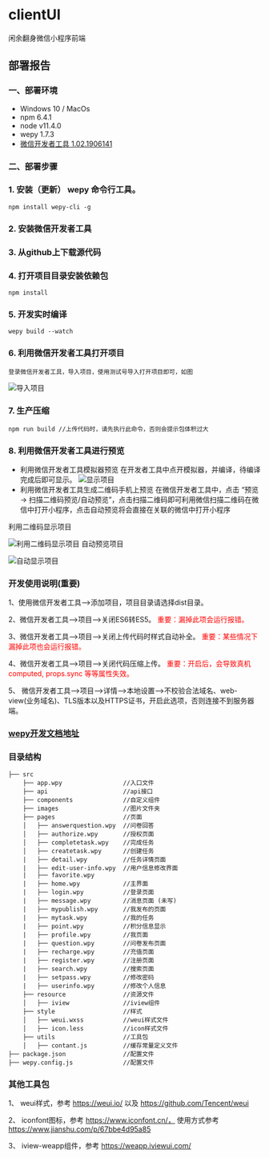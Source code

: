 # clientUI
闲余翻身微信小程序前端

## **部署报告**

### **一、部署环境**
* Windows 10 / MacOs
* npm 6.4.1
* node v11.4.0
* wepy 1.7.3
* [微信开发者工具 1.02.1906141](https://developers.weixin.qq.com/miniprogram/dev/devtools/download.html)

### **二、部署步骤**
### **1. 安装（更新） wepy 命令行工具**。
	npm install wepy-cli -g
### **2. 安装微信开发者工具**
### **3. 从github上下载源代码**
### **4. 打开项目目录安装依赖包**
	npm install
### **5. 开发实时编译**
    wepy build --watch
### **6. 利用微信开发者工具打开项目**
    登录微信开发者工具，导入项目，使用测试号导入打开项目即可，如图
![导入项目](sample_UI/import-project.png)

### **7. 生产压缩**
	npm run build //上传代码时，请先执行此命令，否则会提示包体积过大

### **8. 利用微信开发者工具进行预览**
* 利用微信开发者工具模拟器预览
    在开发者工具中点开模拟器，并编译，待编译完成后即可显示。
![显示项目](sample_UI/preview-project.png)
* 利用微信开发者工具生成二维码手机上预览
    在微信开发者工具中，点击 “预览 -> 扫描二维码预览/自动预览”，点击扫描二维码即可利用微信扫描二维码在微信中打开小程序，点击自动预览将会直接在关联的微信中打开小程序

利用二维码显示项目

![利用二维码显示项目](sample_UI/preview-project-by-QRcode.png)
自动预览项目

![自动显示项目](sample_UI/preview-project-by-auto.png)


### **开发使用说明(重要)**

1、使用微信开发者工具-->添加项目，项目目录请选择dist目录。

2、微信开发者工具-->项目-->关闭ES6转ES5。 <font color=red>重要：漏掉此项会运行报错。</font> 

3、微信开发者工具-->项目-->关闭上传代码时样式自动补全。  <font color=red>重要：某些情况下漏掉此项也会运行报错。</font> 

4、微信开发者工具-->项目-->关闭代码压缩上传。  <font color=red>重要：开启后，会导致真机computed, props.sync 等等属性失效。</font> 

5、 微信开发者工具-->项目-->详情-->本地设置-->不校验合法域名、web-view(业务域名)、TLS版本以及HTTPS证书，开启此选项，否则连接不到服务器端。

### **[wepy开发文档地址](https://tencent.github.io/wepy/)**

### **目录结构**

    ├── src
        ├── app.wpy                 //入口文件
        ├── api                     //api接口
        ├── components              //自定义组件
        ├── images                  //图片文件夹
        ├── pages                   //页面
        │   ├── answerquestion.wpy  //问卷回答
        │   ├── authorize.wpy       //授权页面
        │   ├── completetask.wpy    //完成任务
        │   ├── createtask.wpy      //创建任务
        |   ├── detail.wpy          //任务详情页面
        |   ├── edit-user-info.wpy  //用户信息修改界面
        |   ├── favorite.wpy            
        |   ├── home.wpy            //主界面
        |   ├── login.wpy           //登录页面
        |   ├── message.wpy         //消息页面 (未写)
        |   ├── mypublish.wpy       //我发布的页面
        |   ├── mytask.wpy          //我的任务
        |   ├── point.wpy           //积分信息显示
        |   ├── profile.wpy         //我页面
        |   ├── question.wpy        //问卷发布页面
        |   ├── recharge.wpy        //充值页面
        |   ├── register.wpy        //注册页面
        |   ├── search.wpy          //搜索页面
        |   ├── setpass.wpy         //修改密码
        |   ├── userinfo.wpy        //修改个人信息
        ├── resource                //资源文件
        │   ├── iview               //iview组件
        ├── style                   //样式
        │   ├── weui.wxss           //weui样式文件
        │   ├── icon.less           //icon样式文件
        ├── utils                   //工具包
        │   ├── contant.js          //缓存常量定义文件    
    ├── package.json                //配置文件
    ├── wepy.config.js              //配置文件   

### **其他工具包**

1、 weui样式，参考 https://weui.io/ 以及 https://github.com/Tencent/weui

2、 iconfont图标，参考 https://www.iconfont.cn/， 使用方式参考 https://www.jianshu.com/p/67bbe4d95a85

3、 iview-weapp组件，参考 https://weapp.iviewui.com/

